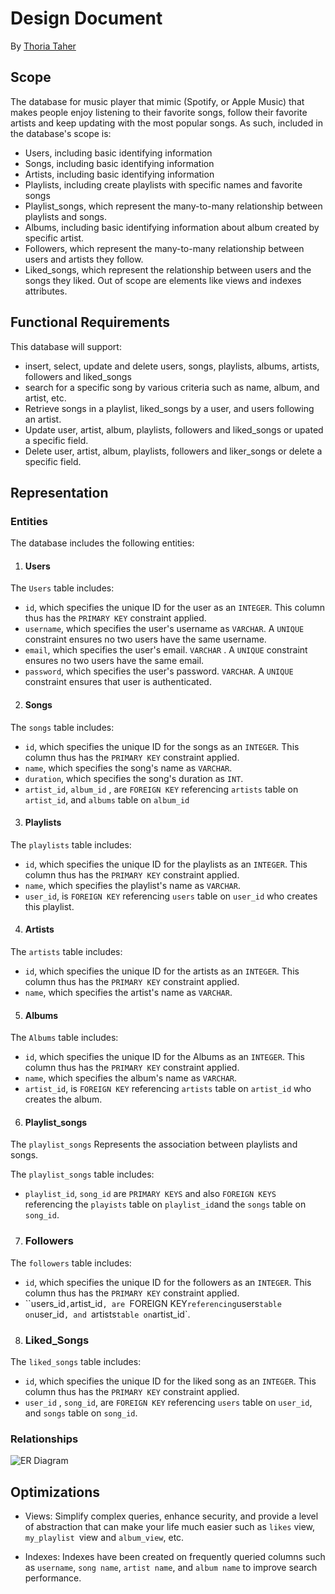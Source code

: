# Design Document

By [Thoria Taher](https://github.com/thoriataher)

## Scope

The database for music player that mimic (Spotify, or Apple Music) that makes people enjoy listening to their favorite songs, follow their favorite artists and keep updating with the most popular songs. As such, included in the database's scope is:

* Users, including basic identifying information
* Songs, including basic identifying information
* Artists, including basic identifying information
* Playlists, including create playlists with specific names and favorite songs
* Playlist_songs, which represent the many-to-many relationship between playlists and songs.
* Albums, including basic identifying information about album created by specific artist.
* Followers, which represent the many-to-many relationship between users and artists they follow.
* Liked_songs, which represent the relationship between users and the songs they liked.
Out of scope are elements like views and indexes attributes.

## Functional Requirements

This database will support:

* insert, select, update and delete users, songs, playlists, albums, artists, followers and liked_songs
* search for a specific song by various criteria such as name, album, and artist, etc.
* Retrieve songs in a playlist, liked_songs by a user, and users following an artist.
* Update user, artist, album, playlists, followers and liked_songs or upated a specific field.
* Delete user, artist, album, playlists, followers and liker_songs or delete a specific field.



## Representation

### Entities

The database includes the following entities:

1. #### Users

The `Users` table includes:

* `id`, which specifies the unique ID for the user as an `INTEGER`. This column thus has the `PRIMARY KEY` constraint applied.
* `username`, which specifies the user's username as `VARCHAR`. A `UNIQUE` constraint ensures no two users have the same username.
* `email`, which specifies the user's email. `VARCHAR` . A `UNIQUE` constraint ensures no two users have the same email.
* `password`, which specifies the user's password. `VARCHAR`. A `UNIQUE` constraint ensures that user is authenticated.

2. #### Songs

The `songs` table includes:

* `id`, which specifies the unique ID for the songs as an `INTEGER`. This column thus has the `PRIMARY KEY` constraint applied.
* `name`, which specifies the song's  name as `VARCHAR`.
* `duration`, which specifies the song's duration as `INT`.
* `artist_id`, `album_id` , are `FOREIGN KEY` referencing `artists` table on `artist_id`, and `albums` table on `album_id`


3. #### Playlists

The `playlists` table includes:

* `id`, which specifies the unique ID for the playlists as an `INTEGER`. This column thus has the `PRIMARY KEY` constraint applied.
* `name`, which specifies the playlist's  name as `VARCHAR`.
* `user_id`, is `FOREIGN KEY` referencing `users` table on `user_id` who creates this playlist.

4. #### Artists

The `artists` table includes:

* `id`, which specifies the unique ID for the artists as an `INTEGER`. This column thus has the `PRIMARY KEY` constraint applied.
* `name`, which specifies the artist's  name as `VARCHAR`.

5. #### Albums

The `Albums` table includes:

* `id`, which specifies the unique ID for the Albums as an `INTEGER`. This column thus has the `PRIMARY KEY` constraint applied.
* `name`, which specifies the album's  name as `VARCHAR`.
* `artist_id`, is `FOREIGN KEY` referencing `artists` table on `artist_id` who creates the album.

6. #### Playlist_songs

The `playlist_songs` Represents the association between playlists and songs.

The `playlist_songs` table includes:
* `playlist_id`, `song_id` are `PRIMARY KEYS` and also `FOREIGN KEYS` referencing the `playists` table on `playlist_id`and the `songs` table on `song_id`.

7. ### Followers
The `followers` table includes:
* `id`, which specifies the unique ID for the followers as an `INTEGER`. This column thus has the `PRIMARY KEY` constraint applied.
* ``users_id` , `artist_id`, are `FOREIGN KEY` referencing `users` table on `user_id`, and `artists` table on `artist_id`.

8. ### Liked_Songs
The `liked_songs` table includes:
* `id`, which specifies the unique ID for the liked song as an `INTEGER`. This column thus has the `PRIMARY KEY` constraint applied.
* `user_id` , `song_id`, are `FOREIGN KEY` referencing `users` table on `user_id`, and `songs` table on `song_id`.




### Relationships

![ER Diagram](sample-project/diagram.png)

## Optimizations

* Views: Simplify complex queries, enhance security, and provide a level of abstraction that can make your life much easier such as `likes` view, `my_playlist `view and `album_view`, etc.

* Indexes: Indexes have been created on frequently queried columns such as `username`, `song name`, `artist name`, and `album name` to improve search performance.


